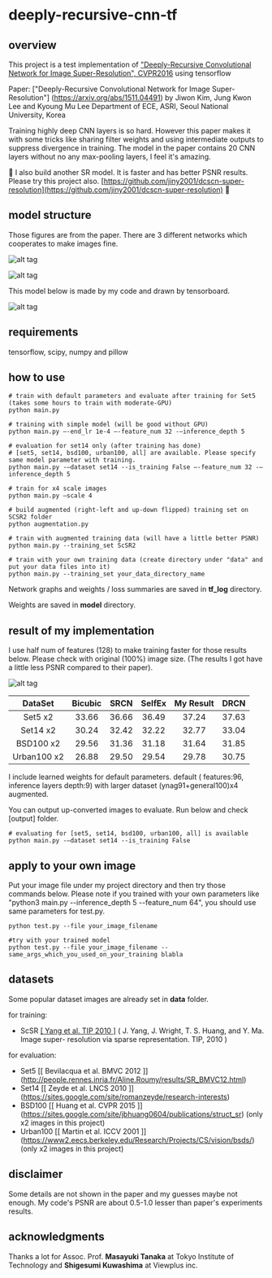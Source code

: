 # deeply-recursive-cnn-tf

## overview
This project is a test implementation of ["Deeply-Recursive Convolutional Network for Image Super-Resolution", CVPR2016](http://www.cv-foundation.org/openaccess/content_cvpr_2016/papers/Kim_Deeply-Recursive_Convolutional_Network_CVPR_2016_paper.pdf) using tensorflow


Paper: ["Deeply-Recursive Convolutional Network for Image Super-Resolution"] (https://arxiv.org/abs/1511.04491) by Jiwon Kim, Jung Kwon Lee and Kyoung Mu Lee Department of ECE, ASRI, Seoul National University, Korea


Training highly deep CNN layers is so hard. However this paper makes it with some tricks like sharing filter weights and using intermediate outputs to suppress divergence in training. The model in the paper contains 20 CNN layers without no any max-pooling layers, I feel it's amazing.


&#x1F534; I also build another SR model. It is faster and has better PSNR results. Please try this project also. [https://github.com/jiny2001/dcscn-super-resolution](https://github.com/jiny2001/dcscn-super-resolution) &#x1F534;

## model structure

Those figures are from the paper. There are 3 different networks which cooperates to make images fine.

![alt tag](https://raw.githubusercontent.com/jiny2001/deeply-recursive-cnn-tf/master/documents/figure1.png)

![alt tag](https://raw.githubusercontent.com/jiny2001/deeply-recursive-cnn-tf/master/documents/figure3.png)

This model below is made by my code and drawn by tensorboard.

![alt tag](https://raw.githubusercontent.com/jiny2001/deeply-recursive-cnn-tf/master/documents/model.png)


## requirements

tensorflow, scipy, numpy and pillow


## how to use

```
# train with default parameters and evaluate after training for Set5 (takes some hours to train with moderate-GPU)
python main.py

# training with simple model (will be good without GPU)
python main.py —-end_lr 1e-4 —-feature_num 32 -—inference_depth 5

# evaluation for set14 only (after training has done)
# [set5, set14, bsd100, urban100, all] are available. Please specify same model parameter with training.
python main.py -—dataset set14 --is_training False —-feature_num 32 -—inference_depth 5

# train for x4 scale images
python main.py —scale 4
```

```
# build augmented (right-left and up-down flipped) training set on SCSR2 folder
python augmentation.py

# train with augmented training data (will have a little better PSNR)
python main.py --training_set ScSR2

# train with your own training data (create directory under "data" and put your data files into it)
python main.py --training_set your_data_directory_name
```


Network graphs and weights / loss summaries are saved in **tf_log** directory.

Weights are saved in **model** directory.


## result of my implementation

I use half num of features (128) to make training faster for those results below. Please check with original (100%) image size. (The results I got have a little less PSNR compared to their paper).

![alt tag](https://raw.githubusercontent.com/jiny2001/deeply-recursive-cnn-tf/master/documents/comp.png)

| DataSet | Bicubic | SRCN | SelfEx | My Result | DRCN |
|:-------:|:-------:|:----:|:----:|:----:|:----:|
|Set5 x2|33.66|36.66|36.49|37.24|37.63|
|Set14 x2|30.24|32.42|32.22|32.77|33.04|
|BSD100 x2|29.56|31.36|31.18|31.64|31.85|
|Urban100 x2|26.88|29.50|29.54|29.78|30.75|

I include learned weights for default parameters.
default ( features:96, inference layers depth:9) with larger dataset (ynag91+general100)x4 augmented.

You can output up-converted images to evaluate. Run below and check [output] folder.

```
# evaluating for [set5, set14, bsd100, urban100, all] is available
python main.py -—dataset set14 --is_training False
```

## apply to your own image

Put your image file under my project directory and then try those commands below.
Please note if you trained with your own parameters like "python3 main.py --inference_depth 5 --feature_num 64", you should use same parameters for test.py.

```
python test.py --file your_image_filename

#try with your trained model
python test.py --file your_image_filename --same_args_which_you_used_on_your_training blabla
```

## datasets

Some popular dataset images are already set in **data** folder.

for training:
+ ScSR [[ Yang et al. TIP 2010 ]](http://www.ifp.illinois.edu/%7Ejyang29/ScSR.htm)
( J. Yang, J. Wright, T. S. Huang, and Y. Ma. Image super- resolution via sparse representation. TIP, 2010 )

for evaluation:
+ Set5 [[ Bevilacqua et al. BMVC 2012 ]] (http://people.rennes.inria.fr/Aline.Roumy/results/SR_BMVC12.html)
+ Set14 [[ Zeyde et al. LNCS 2010 ]] (https://sites.google.com/site/romanzeyde/research-interests)
+ BSD100 [[ Huang et al. CVPR 2015 ]] (https://sites.google.com/site/jbhuang0604/publications/struct_sr) (only x2 images in this project)
+ Urban100 [[ Martin et al. ICCV 2001 ]] (https://www2.eecs.berkeley.edu/Research/Projects/CS/vision/bsds/) (only x2 images in this project)


## disclaimer

Some details are not shown in the paper and my guesses maybe not enough. My code's PSNR are about 0.5-1.0 lesser than paper's experiments results.

## acknowledgments

Thanks a lot for Assoc. Prof. **Masayuki Tanaka** at Tokyo Institute of Technology and **Shigesumi Kuwashima** at Viewplus inc.
